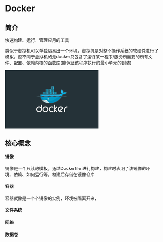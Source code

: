 # Docker <Badge type="warning" text="beta" />

## 简介 <Badge type="danger" text="caution" />

快速构建、运行、管理应用的工具

类似于虚拟机可以单独隔离出一个环境，虚拟机是对整个操作系统的软硬件进行了模拟，但不同于虚拟机的是docker只包含了运行某一程序/服务所需要的所有文件、配置、依赖内核的函数库(能保证该程序执行的最小单元的封装)

<img src="../../public/img/docker/docker-1715248885397.jpg" style="zoom:30%;" />

## 核心概念

#### 镜像

镜像是一个只读的模板，通过Dockerfile 进行构建，构建时表明了该镜像的环境、依赖、如何运行等，构建后存储在镜像仓库

#### 容器

容器就像是一个个镜像的实例，环境被隔离开来，

#### 文件系统

#### 网络

#### 数据卷

